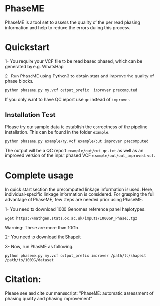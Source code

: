 PhaseME
======

PhaseME is a tool set to assess the quality of the per read phasing information and help to reduce the errors during this process. 


# Quickstart

1- You require your VCF file to be read based phased, which can be generated by e.g. WhatsHap.

2- Run PhaseME using Python3 to obtain stats and improve the quality of phase blocks.

```
python phaseme.py my.vcf output_prefix  improver precomputed
```
If you only want to have QC report use `qc` instead of `improver`. 


## Installation Test

Please try our sample data to establish the correctness of the pipeline installation. This can be found in the folder `example`.

```
python phaseme.py example/my.vcf example/out improver precomputed
```

The output will be a QC report `example/out/out_qc.txt` as well as an improved version of the input phased VCF `example/out/out_improved.vcf`.

# Complete usage

In quick start section the precomputed linkage information is used. Here, individual-specific linkage information is considered.  For grasping the full advantage of PhaseME, few steps are needed prior using PhaseME.

1- You need to download 1000 Genomes reference panel haplotypes.

```
wget https://mathgen.stats.ox.ac.uk/impute/1000GP_Phase3.tgz
```
Warning: These are more than 10Gb.


2- You need to download the [Shapeit](https://mathgen.stats.ox.ac.uk/genetics_software/shapeit/shapeit.html)

3- Now, run PhasME as following.


```
python phaseme.py my.vcf output_prefix improver /path/to/shapeit /path/to/1000G/dataset
```




# Citation:

Please see and cite our manuscript: "PhaseME: automatic assessment of phasing quality and phasing improvement"






